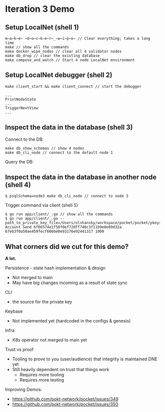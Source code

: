 # Iteration 3 Demo

## Setup LocalNet (shell 1)

```
m̶a̶k̶e̶ ̶d̶o̶c̶k̶e̶r̶_̶w̶i̶p̶e̶ // Clear everything; takes a long time
make // show all the commands
make docker_wipe_nodes // clear all 4 validator nodes
make db_drop // clear the existing database
make compose_and_watch // Start 4 node LocalNet environment
```

## Setup LocalNet debugger (shell 2)

```
make client_start && make client_connect // start the debugger

...
PrintNodeState
...
TriggerNextView
...

```

## Inspect the data in the database (shell 3)

Connect to the DB:

```
make db_show_schemas // show 4 nodes
make db_cli_node // connect to the default node 1
```

Query the DB:


## Inspect the data in the database in another node (shell 4)

```
$ psqlSchema=node3 make db_cli_node // connect to node 3
```

Trigger command via client (shell 5)

```
$ go run app/client/_.go // show all the commands
$ go run app/client/_.go --path_to_private_key_file=/Users/olshansky/workspace/pocket/pocket/pkeys/node1.json Account Send 6f66574e1f50f0ef72dff748c3f11b9e0e89d32a 67eb3f0a50ae459fecf666be0e93176e92441317 1000
```

## What corners did we cut for this demo?

**A lot.**

Persistence - state hash implementation & design

- Not merged to main
- May have big changes incoming as a result of state sync

CLI

- the source for the private key

Keybase

- Not implemented yet (hardcoded in the configs & genesis)

Infra

- K8s operator not merged to main yet

Trust vs proof

- Tooling to prove to you (user/audience) that integrity is maintained DNE yet
- Still heavily dependent on trust that things work
  - Requires more tooling
  - Requires more testing

Improving Demos:

- https://github.com/pokt-network/pocket/issues/349
- https://github.com/pokt-network/pocket/issues/350
